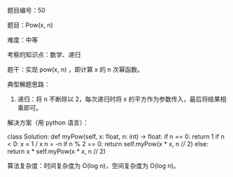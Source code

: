 题目编号：50

题目：Pow(x, n)

难度：中等

考察的知识点：数学、递归

题干：实现 pow(x, n) ，即计算 x 的 n 次幂函数。

典型解题思路：

1. 递归：将 n 不断除以 2，每次递归时将 x 的平方作为参数传入，最后将结果相乘即可。

解决方案（用 python 语言）：

class Solution:
    def myPow(self, x: float, n: int) -> float:
        if n == 0:
            return 1
        if n < 0:
            x = 1 / x
            n = -n
        if n % 2 == 0:
            return self.myPow(x * x, n // 2)
        else:
            return x * self.myPow(x * x, n // 2)

算法复杂度：时间复杂度为 O(log n)，空间复杂度为 O(log n)。